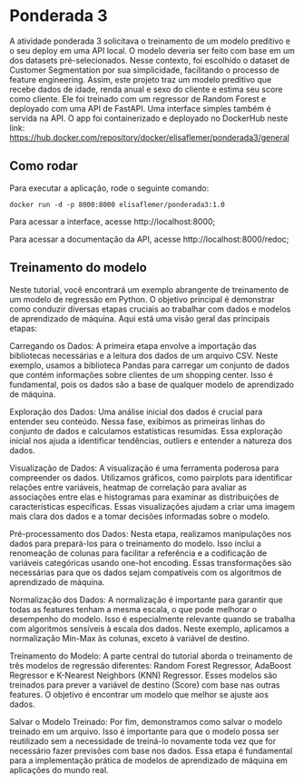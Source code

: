 # Ponderada 3

A atividade ponderada 3 solicitava o treinamento de um modelo preditivo e o seu deploy em uma API local. O modelo deveria ser feito com base em um dos datasets pré-selecionados. Nesse contexto, foi escolhido o dataset de Customer Segmentation por sua simplicidade, facilitando o processo de feature engineering. Assim, este projeto traz um modelo preditivo que recebe dados de idade, renda anual e sexo do cliente e estima seu score como cliente. Ele foi treinado com um regressor de Random Forest e deployado com uma API de FastAPI. Uma interface simples também é servida na API. O app foi containerizado e deployado no DockerHub neste link: https://hub.docker.com/repository/docker/elisaflemer/ponderada3/general

## Como rodar
Para executar a aplicação, rode o seguinte comando:

```
docker run -d -p 8000:8000 elisaflemer/ponderada3:1.0
```

Para acessar a interface, acesse http://localhost:8000;

Para acessar a documentação da API, acesse http://localhost:8000/redoc;

## Treinamento do modelo

Neste tutorial, você encontrará um exemplo abrangente de treinamento de um modelo de regressão em Python. O objetivo principal é demonstrar como conduzir diversas etapas cruciais ao trabalhar com dados e modelos de aprendizado de máquina. Aqui está uma visão geral das principais etapas:

Carregando os Dados:
A primeira etapa envolve a importação das bibliotecas necessárias e a leitura dos dados de um arquivo CSV. Neste exemplo, usamos a biblioteca Pandas para carregar um conjunto de dados que contém informações sobre clientes de um shopping center. Isso é fundamental, pois os dados são a base de qualquer modelo de aprendizado de máquina.

Exploração dos Dados:
Uma análise inicial dos dados é crucial para entender seu conteúdo. Nessa fase, exibimos as primeiras linhas do conjunto de dados e calculamos estatísticas resumidas. Essa exploração inicial nos ajuda a identificar tendências, outliers e entender a natureza dos dados.

Visualização de Dados:
A visualização é uma ferramenta poderosa para compreender os dados. Utilizamos gráficos, como pairplots para identificar relações entre variáveis, heatmap de correlação para avaliar as associações entre elas e histogramas para examinar as distribuições de características específicas. Essas visualizações ajudam a criar uma imagem mais clara dos dados e a tomar decisões informadas sobre o modelo.

Pré-processamento dos Dados:
Nesta etapa, realizamos manipulações nos dados para prepará-los para o treinamento do modelo. Isso inclui a renomeação de colunas para facilitar a referência e a codificação de variáveis categóricas usando one-hot encoding. Essas transformações são necessárias para que os dados sejam compatíveis com os algoritmos de aprendizado de máquina.

Normalização dos Dados:
A normalização é importante para garantir que todas as features tenham a mesma escala, o que pode melhorar o desempenho do modelo. Isso é especialmente relevante quando se trabalha com algoritmos sensíveis à escala dos dados. Neste exemplo, aplicamos a normalização Min-Max às colunas, exceto à variável de destino.

Treinamento do Modelo:
A parte central do tutorial aborda o treinamento de três modelos de regressão diferentes: Random Forest Regressor, AdaBoost Regressor e K-Nearest Neighbors (KNN) Regressor. Esses modelos são treinados para prever a variável de destino (Score) com base nas outras features. O objetivo é encontrar um modelo que melhor se ajuste aos dados.

Salvar o Modelo Treinado:
Por fim, demonstramos como salvar o modelo treinado em um arquivo. Isso é importante para que o modelo possa ser reutilizado sem a necessidade de treiná-lo novamente toda vez que for necessário fazer previsões com base nos dados. Essa etapa é fundamental para a implementação prática de modelos de aprendizado de máquina em aplicações do mundo real.